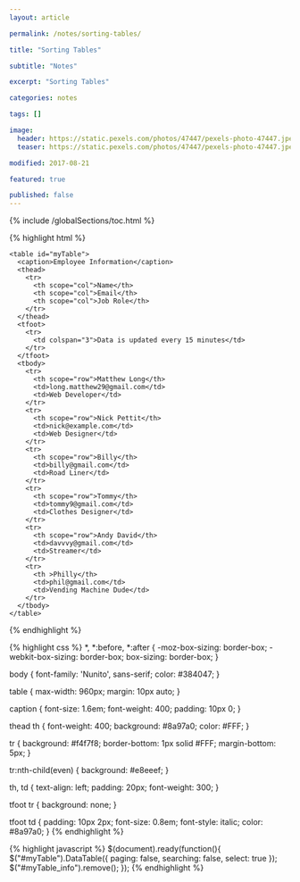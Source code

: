 ```yaml
---
layout: article

permalink: /notes/sorting-tables/

title: "Sorting Tables"

subtitle: "Notes"

excerpt: "Sorting Tables"

categories: notes

tags: []

image:
  header: https://static.pexels.com/photos/47447/pexels-photo-47447.jpeg
  teaser: https://static.pexels.com/photos/47447/pexels-photo-47447.jpeg

modified: 2017-08-21

featured: true

published: false
---
```


{% include /globalSections/toc.html %}

{% highlight html %}
<!DOCTYPE html>
<html>
  <head>
    <meta charset="utf-8">
    <meta name="viewport" content="width=device-width, initial-scale=1.0">
    <title>Employee Information</title>
    <link rel="stylesheet" href="css/normalize.css">
    <link href='http://fonts.googleapis.com/css?family=Nunito:400,300' rel='stylesheet' type='text/css'>
<!--    <link rel="stylesheet" type="text/css" href="//cdn.datatables.net/1.10.15/css/jquery.dataTables.css">-->
    <link rel="stylesheet" href="css/main.css">
  </head>
  <body>

    <table id="myTable">
      <caption>Employee Information</caption>
      <thead>
        <tr>
          <th scope="col">Name</th>
          <th scope="col">Email</th>
          <th scope="col">Job Role</th>
        </tr>
      </thead>
      <tfoot>
        <tr>
          <td colspan="3">Data is updated every 15 minutes</td>
        </tr>
      </tfoot>
      <tbody>
        <tr>
          <th scope="row">Matthew Long</th>
          <td>long.matthew29@gmail.com</td>
          <td>Web Developer</td>
        </tr>
        <tr>
          <th scope="row">Nick Pettit</th>
          <td>nick@example.com</td>
          <td>Web Designer</td>
        </tr>
        <tr>
          <th scope="row">Billy</th>
          <td>billy@gmail.com</td>
          <td>Road Liner</td>
        </tr>
        <tr>
          <th scope="row">Tommy</th>
          <td>tommy9@gmail.com</td>
          <td>Clothes Designer</td>
        </tr>
        <tr>
          <th scope="row">Andy David</th>
          <td>davvvy@gmail.com</td>
          <td>Streamer</td>
        </tr>
        <tr>
          <th >Philly</th>
          <td>phil@gmail.com</td>
          <td>Vending Machine Dude</td>
        </tr>
      </tbody>
    </table>
  
  <script
			  src="https://code.jquery.com/jquery-3.2.1.min.js"
			  integrity="sha256-hwg4gsxgFZhOsEEamdOYGBf13FyQuiTwlAQgxVSNgt4="
			  crossorigin="anonymous"></script>
  <script type="text/javascript" charset="utf8" src="//cdn.datatables.net/1.10.15/js/jquery.dataTables.js"></script>
  <script src="main.js" type=""></script>
  </body>
</html>
{% endhighlight %}

{% highlight css %}
*, *:before, *:after {
  -moz-box-sizing: border-box;
  -webkit-box-sizing: border-box;
  box-sizing: border-box;
}

body {
  font-family: 'Nunito', sans-serif;
  color: #384047;
}

table {
  max-width: 960px;
  margin: 10px auto;
}

caption {
  font-size: 1.6em;
  font-weight: 400;
  padding: 10px 0;
}

thead th {
  font-weight: 400;
  background: #8a97a0;
  color: #FFF;
}

tr {
  background: #f4f7f8;
  border-bottom: 1px solid #FFF;
  margin-bottom: 5px;
}

tr:nth-child(even) {
  background: #e8eeef;
}

th, td {
  text-align: left;
  padding: 20px;
  font-weight: 300;
}

tfoot tr {
  background: none;
}

tfoot td {
  padding: 10px 2px;
  font-size: 0.8em;
  font-style: italic;
  color: #8a97a0;
}
{% endhighlight %}

{% highlight javascript %}
$(document).ready(function(){
  $("#myTable").DataTable({
    paging: false,
    searching: false,
    select: true
  });
  $("#myTable_info").remove();
});
{% endhighlight %}
